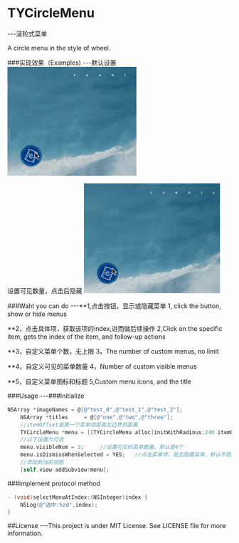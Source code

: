 # TYCircleMenu
---滚轮式菜单

A circle menu in the style of wheel. 

###实现效果（Examples)
---默认设置
![](default_type.gif)

设置可见数量，点击后隐藏
![](custom_type.gif)


###Waht you can do 
---**1,点击按钮，显示或隐藏菜单
1, click the button, show or hide menus

**2，点击具体项，获取该项的index,进而做后续操作
2,Click on the specific item, gets the index of the item, and follow-up actions

**3，自定义菜单个数，无上限
3，The number of custom menus, no limit

**4，自定义可见的菜单数量
4，Number of custom visible menus

**5，自定义菜单图标和标题
5,Custom menu icons, and the title

###Usage
---###Initialize
```objective-c
NSArray *imageNames = @[@"test_0",@"test_1",@"test_2"];
    NSArray *titles     = @[@"one",@"two",@"three"];
    //itemOffset是第一个菜单项距离左边界的距离
    TYCircleMenu *menu = [[TYCircleMenu alloc]initWithRadious:240 itemOffset:20 imageArray:imageNames titleArray:titles menuDelegate:self];
    //以下设置为可选
    menu.visibleNum = 3;     //设置可见的菜单数量，默认是4个
    menu.isDismissWhenSelected = YES;   //点击菜单项，是否隐藏菜单，默认不隐藏
    //添加到当前视图
    [self.view addSubview:menu];
   ```

###implement protocol method
```objective-c
- (void)selectMenuAtIndex:(NSInteger)index {
    NSLog(@"选中:%zd",index);
}
```

##License
---This project is under MIT License. See LICENSE file for more information.